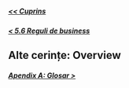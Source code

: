 ##### [<< Cuprins](../Cuprins.md)
##### [< 5.6 Reguli de business](../5%20Alte%20cerințe%20nefuncționale/5.6%20Reguli%20de%20business.md)
## Alte cerințe: Overview
##### [Apendix A: Glosar >](../Apendix%20A:%20Glosar.md)
